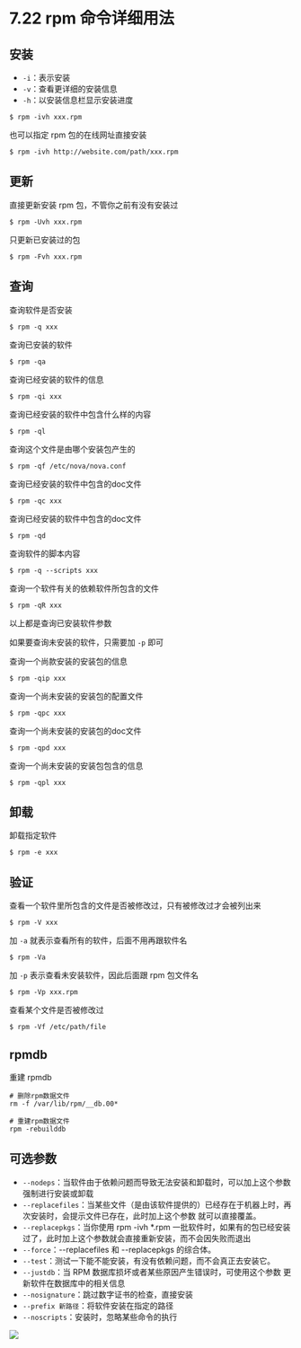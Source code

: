 # 7.22 rpm 命令详细用法

## 安装

- `-i`：表示安装
- `-v`：查看更详细的安装信息
- `-h`：以安装信息栏显示安装进度

```shell
$ rpm -ivh xxx.rpm
```

也可以指定 rpm 包的在线网址直接安装

```shell
$ rpm -ivh http://website.com/path/xxx.rpm
```

## 更新

直接更新安装 rpm 包，不管你之前有没有安装过

```shell
$ rpm -Uvh xxx.rpm
```

只更新已安装过的包

```shell
$ rpm -Fvh xxx.rpm
```

## 查询

查询软件是否安装

```shell
$ rpm -q xxx
```

查询已安装的软件

```shell
$ rpm -qa 
```

查询已经安装的软件的信息

```shell
$ rpm -qi xxx
```

查询已经安装的软件中包含什么样的内容

```shell
$ rpm -ql 
```

查询这个文件是由哪个安装包产生的

```shell
$ rpm -qf /etc/nova/nova.conf
```

查询已经安装的软件中包含的doc文件

```shell
$ rpm -qc xxx
```

查询已经安装的软件中包含的doc文件

```shell
$ rpm -qd 
```

查询软件的脚本内容

```shell
$ rpm -q --scripts xxx
```

查询一个软件有关的依赖软件所包含的文件

```shell
$ rpm -qR xxx
```



以上都是查询已安装软件参数

如果要查询未安装的软件，只需要加 `-p` 即可



查询一个尚款安装的安装包的信息

```shell
$ rpm -qip xxx
```

查询一个尚未安装的安装包的配置文件

```shell
$ rpm -qpc xxx
```

查询一个尚未安装的安装包的doc文件

```shell
$ rpm -qpd xxx
```

查询一个尚未安装的安装包包含的信息

```shell
$ rpm -qpl xxx
```

## 卸载

卸载指定软件

```shell
$ rpm -e xxx
```



## 验证

查看一个软件里所包含的文件是否被修改过，只有被修改过才会被列出来

```shell
$ rpm -V xxx
```

加 `-a` 就表示查看所有的软件，后面不用再跟软件名

```shell
$ rpm -Va
```

加 `-p` 表示查看未安装软件，因此后面跟 rpm 包文件名

```shell
$ rpm -Vp xxx.rpm
```

查看某个文件是否被修改过

```shell
$ rpm -Vf /etc/path/file
```



## rpmdb


重建 rpmdb

```shell
# 删除rpm数据文件
rm -f /var/lib/rpm/__db.00*   

# 重建rpm数据文件
rpm -rebuilddb                
```



## 可选参数

- `--nodeps`：当软件由于依赖问题而导致无法安装和卸载时，可以加上这个参数强制进行安装或卸载
- `--replacefiles`：当某些文件（是由该软件提供的）已经存在于机器上时，再次安装时，会提示文件已存在，此时加上这个参数 就可以直接覆盖。
- `--replacepkgs`：当你使用 rpm -ivh *.rpm 一批软件时，如果有的包已经安装过了，此时加上这个参数就会直接重新安装，而不会因失败而退出
- `--force`：--replacefiles 和 --replacepkgs 的综合体。
- `--test`：测试一下能不能安装，有没有依赖问题，而不会真正去安装它。
- `--justdb`：当 RPM 数据库损坏或者某些原因产生错误时，可使用这个参数 更新软件在数据库中的相关信息
- `--nosignature`：跳过数字证书的检查，直接安装
- `--prefix 新路径`：将软件安装在指定的路径
- `--noscripts`：安装时，忽略某些命令的执行



![](http://image.iswbm.com/20200607174235.png)